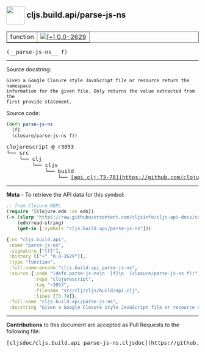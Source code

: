 ## <img width="48px" valign="middle" src="http://i.imgur.com/Hi20huC.png"> cljs.build.api/parse-js-ns

 <table border="1">
<tr>

<td>function</td>
<td><a href="https://github.com/cljsinfo/cljs-api-docs/tree/0.0-2629"><img valign="middle" alt="[+] 0.0-2629" src="https://img.shields.io/badge/+-0.0--2629-lightgrey.svg"></a> </td>
</tr>
</table>

 <samp>
(__parse-js-ns__ f)<br>
</samp>

---




Source docstring:

```
Given a Google Closure style JavaScript file or resource return the namespace
information for the given file. Only returns the value extracted from the
first provide statement.
```

Source code:

```clj
(defn parse-js-ns
  [f]
  (closure/parse-js-ns f))
```

 <pre>
clojurescript @ r3053
└── src
    └── clj
        └── cljs
            └── build
                └── <ins>[api.clj:73-78](https://github.com/clojure/clojurescript/blob/r3053/src/clj/cljs/build/api.clj#L73-L78)</ins>
</pre>


---

__Meta__ - To retrieve the API data for this symbol:

```clj
;; from Clojure REPL
(require '[clojure.edn :as edn])
(-> (slurp "https://raw.githubusercontent.com/cljsinfo/cljs-api-docs/catalog/cljs-api.edn")
    (edn/read-string)
    (get-in [:symbols "cljs.build.api/parse-js-ns"]))
```

```clj
{:ns "cljs.build.api",
 :name "parse-js-ns",
 :signature ["[f]"],
 :history [["+" "0.0-2629"]],
 :type "function",
 :full-name-encode "cljs.build.api_parse-js-ns",
 :source {:code "(defn parse-js-ns\n  [f]\n  (closure/parse-js-ns f))",
          :repo "clojurescript",
          :tag "r3053",
          :filename "src/clj/cljs/build/api.clj",
          :lines [73 78]},
 :full-name "cljs.build.api/parse-js-ns",
 :docstring "Given a Google Closure style JavaScript file or resource return the namespace\ninformation for the given file. Only returns the value extracted from the\nfirst provide statement."}

```

---

__Contributions__ to this document are accepted as Pull Requests to the following file:

 <pre>
[cljsdoc/cljs.build.api_parse-js-ns.cljsdoc](https://github.com/cljsinfo/cljs-api-docs/blob/master/cljsdoc/cljs.build.api_parse-js-ns.cljsdoc)
</pre>

